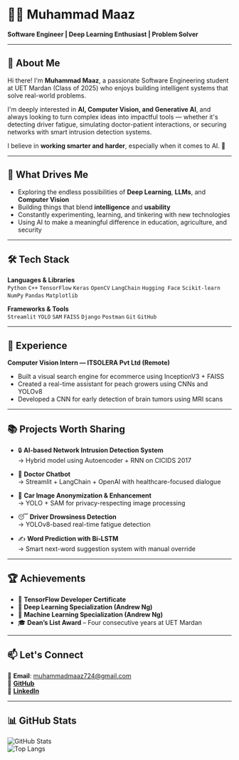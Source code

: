# 👨‍💻 Muhammad Maaz  
**Software Engineer | Deep Learning Enthusiast | Problem Solver**

---

## 👋 About Me

Hi there! I'm **Muhammad Maaz**, a passionate Software Engineering student at UET Mardan (Class of 2025) who enjoys building intelligent systems that solve real-world problems.

I'm deeply interested in **AI, Computer Vision, and Generative AI**, and always looking to turn complex ideas into impactful tools — whether it's detecting driver fatigue, simulating doctor-patient interactions, or securing networks with smart intrusion detection systems.

I believe in **working smarter and harder**, especially when it comes to AI. 🚀

---

## 🧠 What Drives Me

- Exploring the endless possibilities of **Deep Learning**, **LLMs**, and **Computer Vision**
- Building things that blend **intelligence** and **usability**
- Constantly experimenting, learning, and tinkering with new technologies
- Using AI to make a meaningful difference in education, agriculture, and security

---

## 🛠️ Tech Stack

**Languages & Libraries**  
`Python` `C++` `TensorFlow` `Keras` `OpenCV` `LangChain` `Hugging Face` `Scikit-learn` `NumPy` `Pandas` `Matplotlib`

**Frameworks & Tools**  
`Streamlit` `YOLO` `SAM` `FAISS` `Django` `Postman` `Git` `GitHub`

---

## 💼 Experience

**Computer Vision Intern — ITSOLERA Pvt Ltd (Remote)**  
- Built a visual search engine for ecommerce using InceptionV3 + FAISS  
- Created a real-time assistant for peach growers using CNNs and YOLOv8  
- Developed a CNN for early detection of brain tumors using MRI scans

---

## 📚 Projects Worth Sharing

- 🔒 **AI-based Network Intrusion Detection System**  
  → Hybrid model using Autoencoder + RNN on CICIDS 2017

- 🧠 **Doctor Chatbot**  
  → Streamlit + LangChain + OpenAI with healthcare-focused dialogue

- 🚗 **Car Image Anonymization & Enhancement**  
  → YOLO + SAM for privacy-respecting image processing

- 😴 **Driver Drowsiness Detection**  
  → YOLOv8-based real-time fatigue detection

- ✍️ **Word Prediction with Bi-LSTM**  
  → Smart next-word suggestion system with manual override

---

## 🏆 Achievements

- 🧠 **TensorFlow Developer Certificate**  
- 📘 **Deep Learning Specialization (Andrew Ng)**  
- 📗 **Machine Learning Specialization (Andrew Ng)**  
- 🎓 **Dean’s List Award** – Four consecutive years at UET Mardan  

---

## 📫 Let's Connect

📧 **Email**: muhammadmaaz724@gmail.com  
🔗 [**GitHub**](https://github.com/muhammadmaaz724)  
🔗 [**LinkedIn**](https://www.linkedin.com/in/muhammad-maaz-8b5a5a23a/)

---

## 📊 GitHub Stats

![GitHub Stats](https://github-readme-stats.vercel.app/api?username=muhammadmaaz724&show_icons=true&theme=radical)  
![Top Langs](https://github-readme-stats.vercel.app/api/top-langs/?username=muhammadmaaz724&layout=compact&theme=radical)
